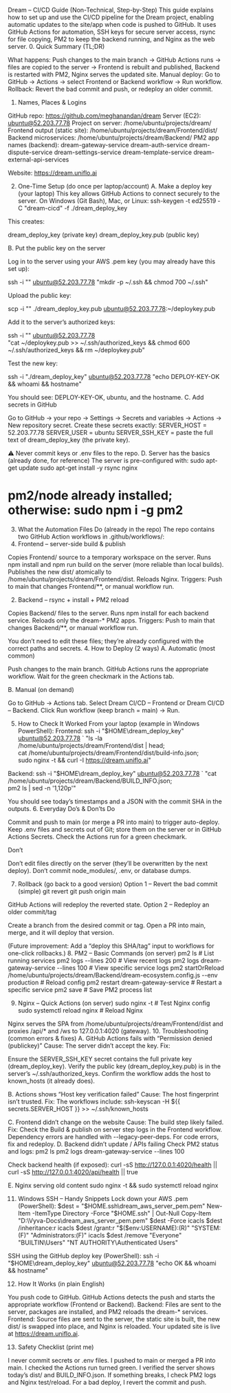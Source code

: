 Dream – CI/CD Guide (Non-Technical, Step-by-Step)
This guide explains how to set up and use the CI/CD pipeline for the Dream project, enabling automatic updates to the site/app when code is pushed to GitHub. It uses GitHub Actions for automation, SSH keys for secure server access, rsync for file copying, PM2 to keep the backend running, and Nginx as the web server.
0. Quick Summary (TL;DR)

What happens: Push changes to the main branch → GitHub Actions runs → files are copied to the server → Frontend is rebuilt and published, Backend is restarted with PM2, Nginx serves the updated site.
Manual deploy: Go to GitHub → Actions → select Frontend or Backend workflow → Run workflow.
Rollback: Revert the bad commit and push, or redeploy an older commit.

1. Names, Places & Logins

GitHub repo: https://github.com/meghanandan/dream
Server (EC2): ubuntu@52.203.77.78
Project on server: /home/ubuntu/projects/dream/
Frontend output (static site): /home/ubuntu/projects/dream/Frontend/dist/
Backend microservices: /home/ubuntu/projects/dream/Backend/
PM2 app names (backend):
dream-gateway-service
dream-auth-service
dream-dispute-service
dream-settings-service
dream-template-service
dream-external-api-services


Website: https://dream.uniflo.ai

2. One-Time Setup (do once per laptop/account)
A. Make a deploy key (your laptop)
This key allows GitHub Actions to connect securely to the server.
On Windows (Git Bash), Mac, or Linux:
ssh-keygen -t ed25519 -C "dream-cicd" -f ./dream_deploy_key

This creates:

dream_deploy_key (private key)
dream_deploy_key.pub (public key)

B. Put the public key on the server

Log in to the server using your AWS .pem key (you may already have this set up):

ssh -i "<path-to-aws-ec2-pem>" ubuntu@52.203.77.78 "mkdir -p ~/.ssh && chmod 700 ~/.ssh"


Upload the public key:

scp -i "<path-to-aws-ec2-pem>" ./dream_deploy_key.pub ubuntu@52.203.77.78:~/deploykey.pub


Add it to the server’s authorized keys:

ssh -i "<path-to-aws-ec2-pem>" ubuntu@52.203.77.78 \
  "cat ~/deploykey.pub >> ~/.ssh/authorized_keys && chmod 600 ~/.ssh/authorized_keys && rm ~/deploykey.pub"


Test the new key:

ssh -i "./dream_deploy_key" ubuntu@52.203.77.78 "echo DEPLOY-KEY-OK && whoami && hostname"

You should see: DEPLOY-KEY-OK, ubuntu, and the hostname.
C. Add secrets in GitHub

Go to GitHub → your repo → Settings → Secrets and variables → Actions → New repository secret.
Create these secrets exactly:
SERVER_HOST = 52.203.77.78
SERVER_USER = ubuntu
SERVER_SSH_KEY = paste the full text of dream_deploy_key (the private key).



⚠️ Never commit keys or .env files to the repo.
D. Server has the basics (already done, for reference)
The server is pre-configured with:
sudo apt-get update
sudo apt-get install -y rsync nginx
# pm2/node already installed; otherwise: sudo npm i -g pm2

3. What the Automation Files Do (already in the repo)
The repo contains two GitHub Action workflows in .github/workflows/:
1. Frontend – server-side build & publish

Copies Frontend/ source to a temporary workspace on the server.
Runs npm install and npm run build on the server (more reliable than local builds).
Publishes the new dist/ atomically to /home/ubuntu/projects/dream/Frontend/dist.
Reloads Nginx.
Triggers: Push to main that changes Frontend/**, or manual workflow run.

2. Backend – rsync + install + PM2 reload

Copies Backend/ files to the server.
Runs npm install for each backend service.
Reloads only the dream-* PM2 apps.
Triggers: Push to main that changes Backend/**, or manual workflow run.

You don’t need to edit these files; they’re already configured with the correct paths and secrets.
4. How to Deploy (2 ways)
A. Automatic (most common)

Push changes to the main branch.
GitHub Actions runs the appropriate workflow.
Wait for the green checkmark in the Actions tab.

B. Manual (on demand)

Go to GitHub → Actions tab.
Select Dream CI/CD – Frontend or Dream CI/CD – Backend.
Click Run workflow (keep branch = main) → Run.

5. How to Check It Worked
From your laptop (example in Windows PowerShell):
Frontend:
ssh -i "$HOME\dream_deploy_key" ubuntu@52.203.77.78 `
  "ls -la /home/ubuntu/projects/dream/Frontend/dist | head; \
   cat /home/ubuntu/projects/dream/Frontend/dist/build-info.json; \
   sudo nginx -t && curl -I https://dream.uniflo.ai"

Backend:
ssh -i "$HOME\dream_deploy_key" ubuntu@52.203.77.78 `
  "cat /home/ubuntu/projects/dream/Backend/BUILD_INFO.json; \
   pm2 ls | sed -n '1,120p'"

You should see today’s timestamps and a JSON with the commit SHA in the outputs.
6. Everyday Do’s & Don’ts
Do

Commit and push to main (or merge a PR into main) to trigger auto-deploy.
Keep .env files and secrets out of Git; store them on the server or in GitHub Actions Secrets.
Check the Actions run for a green checkmark.

Don’t

Don’t edit files directly on the server (they’ll be overwritten by the next deploy).
Don’t commit node_modules/, .env, or database dumps.

7. Rollback (go back to a good version)
Option 1 – Revert the bad commit (simple)
git revert <bad-commit-sha>
git push origin main

GitHub Actions will redeploy the reverted state.
Option 2 – Redeploy an older commit/tag

Create a branch from the desired commit or tag.
Open a PR into main, merge, and it will deploy that version.

(Future improvement: Add a “deploy this SHA/tag” input to workflows for one-click rollbacks.)
8. PM2 – Basic Commands (on server)
pm2 ls                                    # List running services
pm2 logs --lines 200                     # View recent logs
pm2 logs dream-gateway-service --lines 100 # View specific service logs
pm2 startOrReload /home/ubuntu/projects/dream/Backend/dream-ecosystem.config.js --env production # Reload config
pm2 restart dream-gateway-service         # Restart a specific service
pm2 save                                 # Save PM2 process list

9. Nginx – Quick Actions (on server)
sudo nginx -t           # Test Nginx config
sudo systemctl reload nginx # Reload Nginx

Nginx serves the SPA from /home/ubuntu/projects/dream/Frontend/dist and proxies /api/* and /ws to 127.0.0.1:4020 (gateway).
10. Troubleshooting (common errors & fixes)
A. GitHub Actions fails with “Permission denied (publickey)”
Cause: The server didn’t accept the key.
Fix:

Ensure the SERVER_SSH_KEY secret contains the full private key (dream_deploy_key).
Verify the public key (dream_deploy_key.pub) is in the server’s ~/.ssh/authorized_keys.
Confirm the workflow adds the host to known_hosts (it already does).

B. Actions shows “Host key verification failed”
Cause: The host fingerprint isn’t trusted.
Fix: The workflows include:
ssh-keyscan -H ${{ secrets.SERVER_HOST }} >> ~/.ssh/known_hosts

C. Frontend didn’t change on the website
Cause: The build step likely failed.
Fix: Check the Build & publish on server step logs in the Frontend workflow. Dependency errors are handled with --legacy-peer-deps. For code errors, fix and redeploy.
D. Backend didn’t update / APIs failing
Check PM2 status and logs:
pm2 ls
pm2 logs dream-gateway-service --lines 100

Check backend health (if exposed):
curl -sS http://127.0.0.1:4020/health || curl -sS http://127.0.0.1:4020/api/health || true

E. Nginx serving old content
sudo nginx -t && sudo systemctl reload nginx

11. Windows SSH – Handy Snippets
Lock down your AWS .pem (PowerShell):
$dest = "$HOME\.ssh\dream_aws_server_pem.pem"
New-Item -ItemType Directory -Force "$HOME\.ssh" | Out-Null
Copy-Item "D:\Vyva-Docs\dream_aws_server_pem.pem" $dest -Force
icacls $dest /inheritance:r
icacls $dest /grant:r "$($env:USERNAME):(R)" "SYSTEM:(F)" "Administrators:(F)"
icacls $dest /remove "Everyone" "BUILTIN\Users" "NT AUTHORITY\Authenticated Users"

SSH using the GitHub deploy key (PowerShell):
ssh -i "$HOME\dream_deploy_key" ubuntu@52.203.77.78 "echo OK && whoami && hostname"

12. How It Works (in plain English)

You push code to GitHub.
GitHub Actions detects the push and starts the appropriate workflow (Frontend or Backend).
Backend: Files are sent to the server, packages are installed, and PM2 reloads the dream-* services.
Frontend: Source files are sent to the server, the static site is built, the new dist/ is swapped into place, and Nginx is reloaded.
Your updated site is live at https://dream.uniflo.ai.

13. Safety Checklist (print me)

 I never commit secrets or .env files.
 I pushed to main or merged a PR into main.
 I checked the Actions run turned green.
 I verified the server shows today’s dist/ and BUILD_INFO.json.
 If something breaks, I check PM2 logs and Nginx test/reload.
 For a bad deploy, I revert the commit and push.
